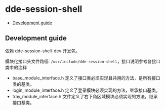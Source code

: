 # dde-session-shell

- [Development guide](#development-guide)

## Development guide

依赖 dde-session-shell-dev 开发包。

模块化接口头文件路径: `/usr/include/dde-session-shell`，接口说明参考各接口类中的注释

- base_module_interface.h 定义了接口类必须实现且共用的方法，是所有接口类的基类。
- login_module_interface.h 定义了登录模块必须实现的方法，继承接口基类。
- tray_module_interface.h 文件定义了右下角区域模块必须实现的方法，继承接口基类。
